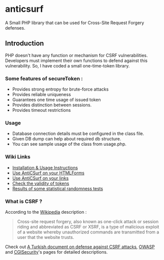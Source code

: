 # anticsurf
A Small PHP library that can be used for Cross-Site Request Forgery defenses.

## Introduction
PHP doesn't have any function or mechanism for CSRF vulnerabilities. Developers must implement their own functions to defend against this vulnerability. So, I have coded a small one-time-token library.

### Some features of secureToken :

* Provides strong entropy for brute-force attacks
* Provides reliable uniqueness
* Guarantees one time usage of issued token
* Provides distinction between sessions.
* Provides timeout restrictions

### Usage
* Database connection details must be configured in the class file. 
* Given DB dump can help about required db structure.
* You can see sample usage of the class from usage.php.

### Wiki Links
* [Installation & Usage Instructions](wiki/SetupandUsage.md)
* [Use AntiCSurf on your HTMLForms](wiki/UsageHTMLForms.md)
* [Use AntiCSurf on your links](wiki/UsageOnHrefLinks.md)
* [Check the validity of tokens](wiki/UsageOnTokenChecking.md)
* [Results of some statistical randomness tests](wiki/RandomnessTest.md)

### What is CSRF ?
According to the [Wikipedia](https://en.wikipedia.org/wiki/Cross-site_request_forgery) description :

> Cross-site request forgery, also known as one-click attack or session riding and abbreviated as CSRF or XSRF, is a type of malicious exploit of a website whereby unauthorized commands are transmitted from a user that the website trusts.

Check out [A Turkish document on defense against CSRF attacks](https://web.archive.org/web/20100703022141/https://docs.google.com/Doc?id=dgqzqj5d_53gfnrg66m), [OWASP](https://www.owasp.org/index.php/Cross-Site_Request_Forgery_(CSRF)) and [CGISecurity](http://www.cgisecurity.com/csrf-faq.html)'s pages for detailed descriptions.
